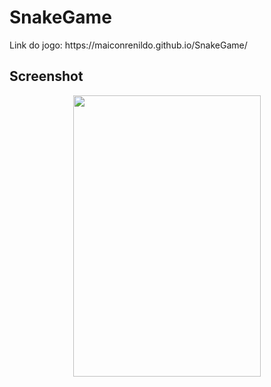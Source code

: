 # SnakeGame
<p>Link do jogo: https://maiconrenildo.github.io/SnakeGame/</p>

## Screenshot
<div align="center" >
<img width="300px" height="450px" src="https://user-images.githubusercontent.com/63758491/129589775-19f61e82-d7d3-4f3f-b15b-3da33f899d47.PNG"/>

</div>

